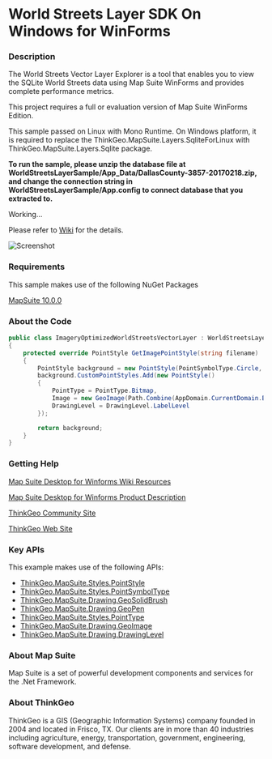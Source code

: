 # World Streets Layer SDK On Windows for WinForms

### Description

The World Streets Vector Layer Explorer is a tool that enables you to view the SQLite World Streets data using Map Suite WinForms and provides complete performance metrics.

This project requires a full or evaluation version of Map Suite WinForms Edition.

This sample passed on Linux with Mono Runtime. On Windows platform, it is required to replace the ThinkGeo.MapSuite.Layers.SqliteForLinux with ThinkGeo.MapSuite.Layers.Sqlite package.

**To run the sample, please unzip the database file at WorldStreetsLayerSample/App_Data/DallasCounty-3857-20170218.zip, and change the connection string in WorldStreetsLayerSample/App.config to connect database that you extracted to.**

Working...

Please refer to [Wiki](http://wiki.thinkgeo.com/wiki/map_suite_desktop_for_winforms) for the details.

![Screenshot](https://github.com/ThinkGeo/WorldStreetsLayerSDKOnWindows-ForWinForms/blob/master/screenshot.png)

### Requirements
This sample makes use of the following NuGet Packages

[MapSuite 10.0.0](https://www.nuget.org/packages?q=ThinkGeo)

### About the Code
```csharp
public class ImageryOptimizedWorldStreetsVectorLayer : WorldStreetsLayer
{
    protected override PointStyle GetImagePointStyle(string filename)
    {
        PointStyle background = new PointStyle(PointSymbolType.Circle, new GeoSolidBrush(GeoColors.White), new GeoPen(GeoColors.SlateGray, 1), 20);
        background.CustomPointStyles.Add(new PointStyle()
        {
            PointType = PointType.Bitmap,
            Image = new GeoImage(Path.Combine(AppDomain.CurrentDomain.BaseDirectory, "Icons", filename)),
            DrawingLevel = DrawingLevel.LabelLevel
        });

        return background;
    }
}
```
### Getting Help

[Map Suite Desktop for Winforms Wiki Resources](http://wiki.thinkgeo.com/wiki/map_suite_desktop_for_winforms)

[Map Suite Desktop for Winforms Product Description](https://thinkgeo.com/ui-controls#desktop-platforms)

[ThinkGeo Community Site](http://community.thinkgeo.com/)

[ThinkGeo Web Site](http://www.thinkgeo.com)

### Key APIs
This example makes use of the following APIs:

- [ThinkGeo.MapSuite.Styles.PointStyle](http://wiki.thinkgeo.com/wiki/api/thinkgeo.mapsuite.styles.pointstyle)
- [ThinkGeo.MapSuite.Styles.PointSymbolType](http://wiki.thinkgeo.com/wiki/api/thinkgeo.mapsuite.styles.pointsymboltype)
- [ThinkGeo.MapSuite.Drawing.GeoSolidBrush](http://wiki.thinkgeo.com/wiki/api/thinkgeo.mapsuite.drawing.geosolidbrush)
- [ThinkGeo.MapSuite.Drawing.GeoPen](http://wiki.thinkgeo.com/wiki/api/thinkgeo.mapsuite.drawing.geopen)
- [ThinkGeo.MapSuite.Styles.PointType](http://wiki.thinkgeo.com/wiki/api/thinkgeo.mapsuite.styles.pointtype)
- [ThinkGeo.MapSuite.Drawing.GeoImage](http://wiki.thinkgeo.com/wiki/api/thinkgeo.mapsuite.drawing.geoimage)
- [ThinkGeo.MapSuite.Drawing.DrawingLevel](http://wiki.thinkgeo.com/wiki/api/thinkgeo.mapsuite.drawing.drawinglevel)

### About Map Suite
Map Suite is a set of powerful development components and services for the .Net Framework.

### About ThinkGeo
ThinkGeo is a GIS (Geographic Information Systems) company founded in 2004 and located in Frisco, TX. Our clients are in more than 40 industries including agriculture, energy, transportation, government, engineering, software development, and defense. 
